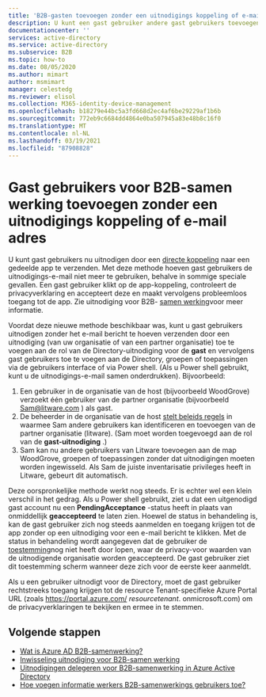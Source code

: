 ```yaml
---
title: 'B2B-gasten toevoegen zonder een uitnodigings koppeling of e-mail adres: Azure AD'
description: U kunt een gast gebruiker andere gast gebruikers toevoegen aan uw Azure AD zonder dat er een uitnodiging wordt ingewisseld in Azure Active Directory B2B-samen werking.
documentationcenter: ''
services: active-directory
ms.service: active-directory
ms.subservice: B2B
ms.topic: how-to
ms.date: 08/05/2020
ms.author: mimart
author: msmimart
manager: celestedg
ms.reviewer: elisol
ms.collection: M365-identity-device-management
ms.openlocfilehash: b18279e44bc5a3fd668d2ec4af6be29229af1b6b
ms.sourcegitcommit: 772eb9c6684dd4864e0ba507945a83e48b8c16f0
ms.translationtype: MT
ms.contentlocale: nl-NL
ms.lasthandoff: 03/19/2021
ms.locfileid: "87908828"
---
```

# <a name="add-b2b-collaboration-guest-users-without-an-invitation-link-or-email"></a>Gast gebruikers voor B2B-samen werking toevoegen zonder een uitnodigings koppeling of e-mail adres

U kunt gast gebruikers nu uitnodigen door een [directe koppeling](redemption-experience.md#redemption-through-a-direct-link) naar een gedeelde app te verzenden. Met deze methode hoeven gast gebruikers de uitnodigings-e-mail niet meer te gebruiken, behalve in sommige speciale gevallen. Een gast gebruiker klikt op de app-koppeling, controleert de privacyverklaring en accepteert deze en maakt vervolgens probleemloos toegang tot de app. Zie uitnodiging voor B2B- [samen werking](redemption-experience.md)voor meer informatie.

Voordat deze nieuwe methode beschikbaar was, kunt u gast gebruikers uitnodigen zonder het e-mail bericht te hoeven verzenden door een uitnodiging (van uw organisatie of van een partner organisatie) toe te voegen aan de rol van de Directory-uitnodiging voor de **gast** en vervolgens gast gebruikers toe te voegen aan de Directory, groepen of toepassingen via de gebruikers interface of via Power shell. (Als u Power shell gebruikt, kunt u de uitnodigings-e-mail samen onderdrukken). Bijvoorbeeld:

1. Een gebruiker in de organisatie van de host (bijvoorbeeld WoodGrove) verzoekt één gebruiker van de partner organisatie (bijvoorbeeld Sam@litware.com ) als gast.
2. De beheerder in de organisatie van de host [stelt beleids regels](delegate-invitations.md) in waarmee Sam andere gebruikers kan identificeren en toevoegen van de partner organisatie (litware). (Sam moet worden toegevoegd aan de rol van de **gast-uitnodiging** .)
3. Sam kan nu andere gebruikers van Litware toevoegen aan de map WoodGrove, groepen of toepassingen zonder dat uitnodigingen moeten worden ingewisseld. Als Sam de juiste inventarisatie privileges heeft in Litware, gebeurt dit automatisch.
 
Deze oorspronkelijke methode werkt nog steeds. Er is echter wel een klein verschil in het gedrag. Als u Power shell gebruikt, ziet u dat een uitgenodigd gast account nu een **PendingAcceptance** -status heeft in plaats van onmiddellijk **geaccepteerd** te laten zien. Hoewel de status in behandeling is, kan de gast gebruiker zich nog steeds aanmelden en toegang krijgen tot de app zonder op een uitnodiging voor een e-mail bericht te klikken. Met de status in behandeling wordt aangegeven dat de gebruiker de [toestemming](redemption-experience.md#consent-experience-for-the-guest)nog niet heeft door lopen, waar de privacy-voor waarden van de uitnodigende organisatie worden geaccepteerd. De gast gebruiker ziet dit toestemming scherm wanneer deze zich voor de eerste keer aanmeldt. 

Als u een gebruiker uitnodigt voor de Directory, moet de gast gebruiker rechtstreeks toegang krijgen tot de resource Tenant-specifieke Azure Portal URL (zoals https://portal.azure.com/ *resourcetenant*. onmicrosoft.com) om de privacyverklaringen te bekijken en ermee in te stemmen.

## <a name="next-steps"></a>Volgende stappen

- [Wat is Azure AD B2B-samenwerking?](what-is-b2b.md)
- [Inwisseling uitnodiging voor B2B-samen werking](redemption-experience.md)
- [Uitnodigingen delegeren voor B2B-samenwerking in Azure Active Directory](delegate-invitations.md)
- [Hoe voegen informatie werkers B2B-samenwerkings gebruikers toe?](add-users-information-worker.md)

